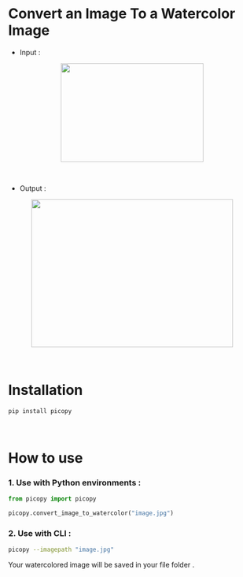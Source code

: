 # Convert an Image To a Watercolor Image 

+ Input :
<p align="center"><img src="https://github.com/Kiana-Jahanshid/picopy/blob/main/na.jpg" width="290" height="200" ></p> 

<br>

+ Output :
<p align="center"><img src="https://github.com/Kiana-Jahanshid/picopy/blob/main/watercolor.jpg" width="410" height="300" ></p>

<br/>

# Installation 

```bash
pip install picopy
```

<br>

# How to use 

### 1. Use with Python environments : 

```python
from picopy import picopy 

picopy.convert_image_to_watercolor("image.jpg") 
```

### 2. Use with CLI :

```bash
picopy --imagepath "image.jpg"
```



Your watercolored image will be saved in your file folder .
